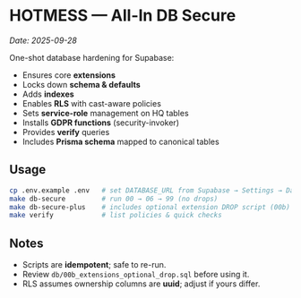 # HOTMESS — All-In DB Secure
_Date: 2025-09-28_

One-shot database hardening for Supabase:
- Ensures core **extensions**
- Locks down **schema & defaults**
- Adds **indexes**
- Enables **RLS** with cast-aware policies
- Sets **service-role** management on HQ tables
- Installs **GDPR functions** (security-invoker)
- Provides **verify** queries
- Includes **Prisma schema** mapped to canonical tables

## Usage
```bash
cp .env.example .env   # set DATABASE_URL from Supabase → Settings → Database → Connection string (URI)
make db-secure         # run 00 → 06 → 99 (no drops)
make db-secure-plus    # includes optional extension DROP script (00b)
make verify            # list policies & quick checks
```

## Notes
- Scripts are **idempotent**; safe to re-run.
- Review `db/00b_extensions_optional_drop.sql` before using it.
- RLS assumes ownership columns are **uuid**; adjust if yours differ.
